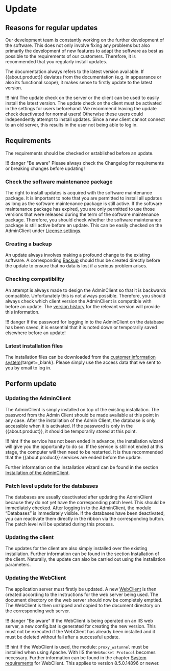 # Update

## Reasons for regular updates

Our development team is constantly working on the further development of the software. This does not only involve fixing any problems but also primarily the development of new features to adapt the software as best as possible to the requirements of our customers. Therefore, it is recommended that you regularly install updates.

The documentation always refers to the latest version available. If {{about.product}} deviates from the documentation (e.g. in appearance or also its functional scope), it makes sense to firstly update to the latest version.

!!! hint
    The update check on the server or the client can be used to easily install the latest version. The update check on the client must be activated in the settings for users beforehand. We recommend leaving the update check deactivated for normal users! Otherwise these users could independently attempt to install updates. Since a new client cannot connect to an old server, this results in the user not being able to log in.

## Requirements

The requirements should be checked or established before an update.

!!! danger "Be aware"
    Please always check the Changelog for requirements or breaking changes before updating!

### Check the software maintenance package

The right to install updates is acquired with the software maintenance package. It is important to note that you are permitted to install all updates as long as the software maintenance package is still active. If the software maintenance package has expired, you are only permitted to use those versions that were released during the term of the software maintenance package. Therefore, you should check whether the software maintenance package is still active before an update. This can be easily checked on the AdminClient under [License settings]({{url.placeholder}}).

### Creating a backup

An update always involves making a profound change to the existing software. A corresponding [Backup]({{url.placeholder}}) should thus be created directly before the update to ensure that no data is lost if a serious problem arises.

### Checking compatibility

An attempt is always made to design the AdminClient so that it is backwards compatible. Unfortunately this is not always possible. Therefore, you should always check which client version the AdminClient is compatible with before an update. The [version history](/changelog) for the relevant version will provide this information.

!!! danger
    If the password for logging in to the AdminClient on the database has been saved, it is essential that it is noted down or temporarily saved elsewhere before an update!

### Latest installation files

The installation files can be downloaded from the [customer information system]({{url.customer_portal}}){target=_blank}.
Please simply use the access data that we sent to you by email to log in.

## Perform update

### Updating the AdminClient

The AdminClient is simply installed on top of the existing installation. The password from the Admin Client should be made available at this point in any case. After the installation of the Admin Client, the database is only accessible when it is activated. If the password is only in the {{about.product}}, it should be temporarily stored at this point.

!!! hint
    If the service has not been ended in advance, the installation wizard will give you the opportunity to do so. If the service is still not ended at this stage, the computer will then need to be restarted. It is thus recommended that the {{about.product}} services are ended before the update.

Further information on the installation wizard can be found in the section [Installation of the AdminClient](/installation/server/).

### Patch level update for the databases

The databases are usually deactivated after updating the AdminClient because they do not yet have the corresponding patch level. This should be immediately checked. After logging in to the AdminClient, the module “Databases” is immediately visible. If the databases have been deactivated, you can reactivate them directly in the ribbon via the corresponding button. The patch level will be updated during this process.

### Updating the client

The updates for the client are also simply installed over the existing installation. Further information can be found in the section Installation of the client. Naturally, the update can also be carried out using the installation parameters.

### Updating the WebClient

The application server must firstly be updated. A new [WebClient](/installation/webclient/) is then created according to the instructions for the web server being used. The document directory on the web server should now be completely emptied. The WebClient is then unzipped and copied to the document directory on the corresponding web server.

!!! danger "Be aware"
    If the WebClient is being operated on an IIS web server, a new config.bat is generated for creating the new version. This must not be executed if the WebClient has already been installed and it must be deleted without fail after a successful update.

!!! hint
    If the WebClient is used, the module: `proxy_wstunnel` must be installed when using Apache. With IIS the `WebSocket Protocol` becomes necessary. Further information can be found in the chapter [System requirements](/installation/requirements/webserver/) for WebClient. This applies to version 8.5.0.14896 or newer.
